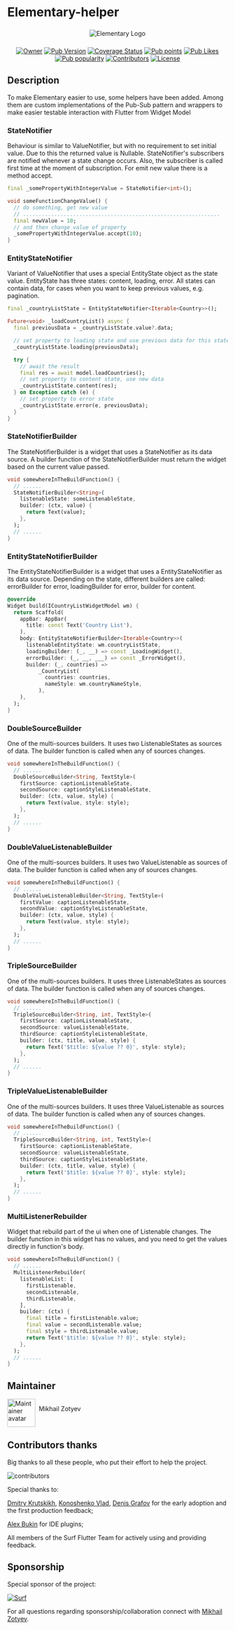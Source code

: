 # Elementary-helper
###
<p align="center">
    <img src="https://i.ibb.co/jgkB4ZN/Elementary-Logo.png" alt="Elementary Logo">
</p>

###

<p align="center">
    <a href="https://github.com/MbIXjkee"><img src="https://img.shields.io/badge/Owner-mbixjkee-red.svg" alt="Owner"></a>
    <a href="https://pub.dev/packages/elementary_helper"><img src="https://img.shields.io/pub/v/elementary_helper?logo=dart&logoColor=white" alt="Pub Version"></a>
    <a href="https://app.codecov.io/gh/Elementary-team/flutter-elementary"><img src="https://img.shields.io/codecov/c/github/Elementary-team/flutter-elementary?flag=elementary_helper&logo=codecov&logoColor=white" alt="Coverage Status"></a>
    <a href="https://pub.dev/packages/elementary_helper"><img src="https://badgen.net/pub/points/elementary_helper" alt="Pub points"></a>
    <a href="https://pub.dev/packages/elementary_helper"><img src="https://badgen.net/pub/likes/elementary_helper" alt="Pub Likes"></a>
    <a href="https://pub.dev/packages/elementary_helper"><img src="https://badgen.net/pub/popularity/elementary_helper" alt="Pub popularity"></a>
    <a href="https://github.com/Elementary-team/flutter-elementary/graphs/contributors"><img src="https://badgen.net/github/contributors/Elementary-team/flutter-elementary" alt="Contributors"></a>
    <a href="https://github.com/Elementary-team/flutter-elementary/blob/main/LICENSE"><img src="https://badgen.net/github/license/Elementary-team/flutter-elementary" alt="License"></a>
</p>

## Description

To make Elementary easier to use, some helpers have been added. Among them are custom implementations of
the Pub-Sub pattern and wrappers to make easier testable interaction with Flutter from Widget Model

### StateNotifier

Behaviour is similar to ValueNotifier, but with no requirement to set initial value.
Due to this the returned value is Nullable. StateNotifier's subscribers are notified whenever a state change occurs.
Also, the subscriber is called first time at the moment of subscription. For emit new value there is a method accept.

```dart
final _somePropertyWithIntegerValue = StateNotifier<int>();

void someFunctionChangeValue() {
  // do something, get new value
  // ...............................................................
  final newValue = 10;
  // and then change value of property
  _somePropertyWithIntegerValue.accept(10);
}
```

### EntityStateNotifier

Variant of ValueNotifier that uses a special EntityState object as the state value. EntityState has three states:
content, loading, error. All states can contain data, for cases when you want to keep previous values, e.g. pagination.

```dart
final _countryListState = EntityStateNotifier<Iterable<Country>>();

Future<void> _loadCountryList() async {
  final previousData = _countryListState.value?.data;

  // set property to loading state and use previous data for this state
  _countryListState.loading(previousData);

  try {
    // await the result
    final res = await model.loadCountries();
    // set property to content state, use new data
    _countryListState.content(res);
  } on Exception catch (e) {
    // set property to error state
    _countryListState.error(e, previousData);
  }
}
```

### StateNotifierBuilder

The StateNotifierBuilder is a widget that uses a StateNotifier as its data source. A builder function of the
StateNotifierBuilder must return the widget based on the current value passed.

```dart
void somewhereInTheBuildFunction() {
  // ......
  StateNotifierBuilder<String>(
    listenableState: someListenableState,
    builder: (ctx, value) {
      return Text(value);
    },
  );
  // ......
}
```

### EntityStateNotifierBuilder

The EntityStateNotifierBuilder is a widget that uses a EntityStateNotifier as its data source.
Depending on the state, different builders are called: errorBuilder for error, loadingBuilder for error,
builder for content.

```dart
@override
Widget build(ICountryListWidgetModel wm) {
  return Scaffold(
    appBar: AppBar(
      title: const Text('Country List'),
    ),
    body: EntityStateNotifierBuilder<Iterable<Country>>(
      listenableEntityState: wm.countryListState,
      loadingBuilder: (_, __) => const _LoadingWidget(),
      errorBuilder: (_, __, ___) => const _ErrorWidget(),
      builder: (_, countries) =>
          _CountryList(
            countries: countries,
            nameStyle: wm.countryNameStyle,
          ),
    ),
  );
}
```

### DoubleSourceBuilder
One of the multi-sources builders. It uses two ListenableStates as sources of data.
The builder function is called when any of sources changes.

```dart
void somewhereInTheBuildFunction() {
  // ......
  DoubleSourceBuilder<String, TextStyle>(
    firstSource: captionListenableState,
    secondSource: captionStyleListenableState,
    builder: (ctx, value, style) {
      return Text(value, style: style);
    },
  );
  // ......
}
```

### DoubleValueListenableBuilder
One of the multi-sources builders. It uses two ValueListenable as sources of data.
The builder function is called when any of sources changes.

```dart
void somewhereInTheBuildFunction() {
  // ......
  DoubleValueListenableBuilder<String, TextStyle>(
    firstValue: captionListenableState,
    secondValue: captionStyleListenableState,
    builder: (ctx, value, style) {
      return Text(value, style: style);
    },
  );
  // ......
}
```

### TripleSourceBuilder
One of the multi-sources builders. It uses three ListenableStates as sources of data.
The builder function is called when any of sources changes.

```dart
void somewhereInTheBuildFunction() {
  // ......
  TripleSourceBuilder<String, int, TextStyle>(
    firstSource: captionListenableState,
    secondSource: valueListenableState,
    thirdSource: captionStyleListenableState,
    builder: (ctx, title, value, style) {
      return Text('$title: ${value ?? 0}', style: style);
    },
  );
  // ......
}
```

### TripleValueListenableBuilder
One of the multi-sources builders. It uses three ValueListenable as sources of data.
The builder function is called when any of sources changes.

```dart
void somewhereInTheBuildFunction() {
  // ......
  TripleSourceBuilder<String, int, TextStyle>(
    firstSource: captionListenableState,
    secondSource: valueListenableState,
    thirdSource: captionStyleListenableState,
    builder: (ctx, title, value, style) {
      return Text('$title: ${value ?? 0}', style: style);
    },
  );
  // ......
}
```

### MultiListenerRebuilder
Widget that rebuild part of the ui when one of Listenable changes. The builder function in this widget has no values,
and you need to get the values directly in function's body.

```dart
void somewhereInTheBuildFunction() {
  // ......
  MultiListenerRebuilder(
    listenableList: [
      firstListenable,
      secondListenable,
      thirdListenable,
    ],
    builder: (ctx) {
      final title = firstListenable.value;
      final value = secondListenable.value;
      final style = thirdListenable.value;
      return Text('$title: ${value ?? 0}', style: style);
    },
  );
  // ......
}
```

## Maintainer

<a href="https://github.com/MbIXjkee">
    <div style="display: inline-block;">
        <img src="https://i.ibb.co/6Hhpg5L/circle-ava-jedi.png" height="64" width="64" alt="Maintainer avatar">
        <p style="float:right; margin-left: 8px;">Mikhail Zotyev</p>
    </div>
</a>

## Contributors thanks

Big thanks to all these people, who put their effort to help the project.

![contributors](https://contributors-img.firebaseapp.com/image?repo=Elementary-team/flutter-elementary)
<a href="https://github.com/Elementary-team/flutter-elementary/graphs/contributors"></a>

Special thanks to:

[Dmitry Krutskikh](https://github.com/dkrutskikh), [Konoshenko Vlad](https://github.com/vlkonoshenko),
[Denis Grafov](https://github.com/grafovdenis) for the early adoption and the first production feedback;

[Alex Bukin](https://github.com/AlexeyBukin) for IDE plugins;

All members of the Surf Flutter Team for actively using and providing feedback.

## Sponsorship

Special sponsor of the project:

<a href="https://surf.ru/">
<img src="https://surf.ru/wp-content/themes/surf/assets/img/logo.svg" alt="Surf"/>
</a>

For all questions regarding sponsorship/collaboration connect with [Mikhail Zotyev](https://github.com/MbIXjkee).
